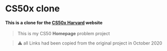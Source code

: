 # CS50x clone

#### This is a clone for the  [**CS50x Harvard**](https://cs50.harvard.edu/x/2020/) website


> This is my CS50 **Homepage** problem project

> :warning: all Links had been copied from the original project in October 2020